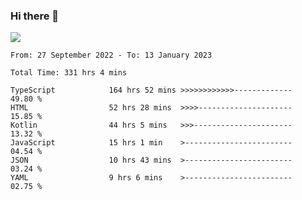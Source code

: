 ### Hi there 👋

<!--<a href="https://github.com/search?o=desc&q=author%3Abushiyi&s=committer-date&type=Commits">-->
<!--    <img align="center" height = "178" src="https://github-readme-stats.vercel.app/api?username=bushiyi&count_private=true&show_icons=true&theme=noctis_minimus&hide=contribs&include_all_commits=true" />-->
<!--</a>-->
<!--<a href="https://github.com/bushiyi?tab=repositories">-->
<!--    <img align="center" height = "178" src="https://github-readme-stats.vercel.app/api/top-langs/?username=bushiyi&count_private=true&theme=noctis_minimus" />-->
<!--</a>-->
 
<!-- [![Ashutosh's github activity graph](https://activity-graph.herokuapp.com/graph?username=bushiyi&theme=react&bg_color=1B2932&point=698B69&line=698B69)](https://github.com/ashutosh00710/github-readme-activity-graph)
 -->


![](https://raw.githubusercontent.com/bushiyi/bushiyi/master/assets/github-contribution-grid-snake.svg)

<!--START_SECTION:waka-->

```text
From: 27 September 2022 - To: 13 January 2023

Total Time: 331 hrs 4 mins

TypeScript            164 hrs 52 mins >>>>>>>>>>>>-------------   49.80 %
HTML                  52 hrs 28 mins  >>>>---------------------   15.85 %
Kotlin                44 hrs 5 mins   >>>----------------------   13.32 %
JavaScript            15 hrs 1 min    >------------------------   04.54 %
JSON                  10 hrs 43 mins  >------------------------   03.24 %
YAML                  9 hrs 6 mins    >------------------------   02.75 %
```

<!--END_SECTION:waka-->

